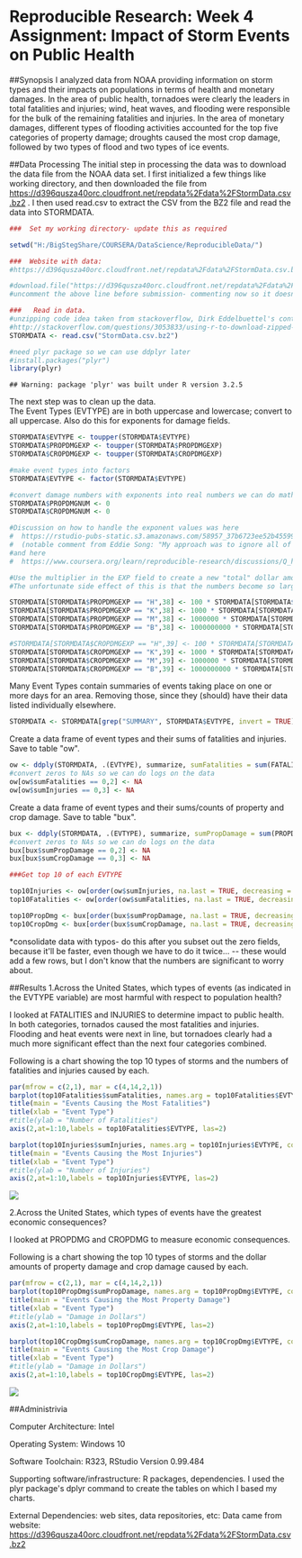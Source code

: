 # Reproducible Research: Week 4 Assignment: Impact of Storm Events on Public Health
##Synopsis
I analyzed data from NOAA providing information on storm types and their impacts on populations in terms of health and monetary damages.  In the area of public health, tornadoes were clearly the leaders in total fatalities and injuries; wind, heat waves, and flooding were responsible for the bulk of the remaining fatalities and injuries.  In the area of monetary damages, different types of flooding activities accounted for the top five categories of property damage; droughts caused the most crop damage, followed by two types of flood and two types of ice events.  

##Data Processing
The initial step in processing the data was to download the data file from the NOAA data set.  I first initialized a few things like working directory, and then downloaded the file from https://d396qusza40orc.cloudfront.net/repdata%2Fdata%2FStormData.csv.bz2 .  I then used read.csv to extract the CSV from the BZ2 file and read the data into STORMDATA.


```r
###  Set my working directory- update this as required

setwd("H:/BigStegShare/COURSERA/DataScience/ReproducibleData/")

###  Website with data:
#https://d396qusza40orc.cloudfront.net/repdata%2Fdata%2FStormData.csv.bz2

#download.file("https://d396qusza40orc.cloudfront.net/repdata%2Fdata%2FStormData.csv.bz2","StormData.csv.bz2")
#uncomment the above line before submission- commenting now so it doesn't redownload every time I save

###   Read in data.
#unzipping code idea taken from stackoverflow, Dirk Eddelbuettel's contribution
#http://stackoverflow.com/questions/3053833/using-r-to-download-zipped-data-file-extract-and-import-data
STORMDATA <- read.csv("StormData.csv.bz2")

#need plyr package so we can use ddplyr later
#install.packages("plyr")
library(plyr)
```

```
## Warning: package 'plyr' was built under R version 3.2.5
```

The next step was to clean up the data.  
The Event Types (EVTYPE) are in both uppercase and lowercase; convert to all uppercase.  Also do this for exponents for damage fields.


```r
STORMDATA$EVTYPE <- toupper(STORMDATA$EVTYPE)
STORMDATA$PROPDMGEXP <- toupper(STORMDATA$PROPDMGEXP)
STORMDATA$CROPDMGEXP <- toupper(STORMDATA$CROPDMGEXP)

#make event types into factors
STORMDATA$EVTYPE <- factor(STORMDATA$EVTYPE)

#convert damage numbers with exponents into real numbers we can do math on.  Do this by creating a new column in which we'll do the math, so we leave the original data intact.  Initially populate with the identity 1.
STORMDATA$PROPDMGNUM <- 0
STORMDATA$CROPDMGNUM <- 0

#Discussion on how to handle the exponent values was here
#  https://rstudio-pubs-static.s3.amazonaws.com/58957_37b6723ee52b455990e149edde45e5b6.html
#  (notable comment from Eddie Song: "My approach was to ignore all of them because these amounts are negligible when we are talking about sums that go into the billions.")
#and here
#  https://www.coursera.org/learn/reproducible-research/discussions/Q_hWkPXxEeWPyw7tSN6RVw

#Use the multiplier in the EXP field to create a new "total" dollar amount representing damamges for both PROPDMG and CROPDMG.  This data goes into new columns PROPDMGNUM and CROPDMGNUM.
#The unfortunate side effect of this is that the numbers become so large that they are represented in exponents, which can be difficult to interpret.

STORMDATA[STORMDATA$PROPDMGEXP == "H",38] <- 100 * STORMDATA[STORMDATA$PROPDMGEXP == "H", 25]
STORMDATA[STORMDATA$PROPDMGEXP == "K",38] <- 1000 * STORMDATA[STORMDATA$PROPDMGEXP == "K", 25]
STORMDATA[STORMDATA$PROPDMGEXP == "M",38] <- 1000000 * STORMDATA[STORMDATA$PROPDMGEXP == "M", 25]
STORMDATA[STORMDATA$PROPDMGEXP == "B",38] <- 1000000000 * STORMDATA[STORMDATA$PROPDMGEXP == "B", 25]

#STORMDATA[STORMDATA$CROPDMGEXP == "H",39] <- 100 * STORMDATA[STORMDATA$CROPDMGEXP == "H", 27]
STORMDATA[STORMDATA$CROPDMGEXP == "K",39] <- 1000 * STORMDATA[STORMDATA$CROPDMGEXP == "K", 27]
STORMDATA[STORMDATA$CROPDMGEXP == "M",39] <- 1000000 * STORMDATA[STORMDATA$CROPDMGEXP == "M", 27]
STORMDATA[STORMDATA$CROPDMGEXP == "B",39] <- 1000000000 * STORMDATA[STORMDATA$CROPDMGEXP == "B", 27]
```


Many Event Types contain summaries of events taking place on one or more days for an area.  Removing those, since they (should) have their data listed individually elsewhere.


```r
STORMDATA <- STORMDATA[grep("SUMMARY", STORMDATA$EVTYPE, invert = TRUE),]
```

Create a data frame of event types and their sums of fatalities and injuries. Save to table "ow".


```r
ow <- ddply(STORMDATA, .(EVTYPE), summarize, sumFatalities = sum(FATALITIES), sumInjuries = sum(INJURIES))
#convert zeros to NAs so we can do logs on the data
ow[ow$sumFatalities == 0,2] <- NA
ow[ow$sumInjuries == 0,3] <- NA
```

Create a data frame of event types and their sums/counts of property and crop damage.  Save to table "bux".


```r
bux <- ddply(STORMDATA, .(EVTYPE), summarize, sumPropDamage = sum(PROPDMGNUM), sumCropDamage = sum(CROPDMGNUM))
#convert zeros to NAs so we can do logs on the data
bux[bux$sumPropDamage == 0,2] <- NA
bux[bux$sumCropDamage == 0,3] <- NA

###Get top 10 of each EVTYPE

top10Injuries <- ow[order(ow$sumInjuries, na.last = TRUE, decreasing = TRUE)[1:10],]
top10Fatalities <- ow[order(ow$sumFatalities, na.last = TRUE, decreasing = TRUE)[1:10],]

top10PropDmg <- bux[order(bux$sumPropDamage, na.last = TRUE, decreasing = TRUE)[1:10],]
top10CropDmg <- bux[order(bux$sumCropDamage, na.last = TRUE, decreasing = TRUE)[1:10],]
```

*consolidate data with typos- do this after you subset out the zero fields, because it'll be faster, even though we have to do it twice...
-- these would add a few rows, but I don't know that the numbers are significant to worry about.  

##Results
1.Across the United States, which types of events (as indicated in the EVTYPE variable) are most harmful with respect to population health?

I looked at FATALITIES and INJURIES to determine impact to public health.  In both categories, tornados caused the most fatalities and injuries.  Flooding and heat events were next in line, but tornadoes clearly had a much more significant effect than the next four categories combined.  

Following is a chart showing the top 10 types of storms and the numbers of fatalities and injuries caused by each.


```r
par(mfrow = c(2,1), mar = c(4,14,2,1))
barplot(top10Fatalities$sumFatalities, names.arg = top10Fatalities$EVTYPE, col = "blue", yaxt="n", horiz = TRUE)
title(main = "Events Causing the Most Fatalities")
title(xlab = "Event Type")
#title(ylab = "Number of Fatalities")
axis(2,at=1:10,labels = top10Fatalities$EVTYPE, las=2)

barplot(top10Injuries$sumInjuries, names.arg = top10Injuries$EVTYPE, col = "green", yaxt="n", horiz = TRUE)
title(main = "Events Causing the Most Injuries")
title(xlab = "Event Type")
#title(ylab = "Number of Injuries")
axis(2,at=1:10,labels = top10Injuries$EVTYPE, las=2)
```

![](AssignmentWeek4_files/figure-html/unnamed-chunk-6-1.png)

2.Across the United States, which types of events have the greatest economic consequences?

I looked at PROPDMG and CROPDMG to measure economic consequences.  

Following is a chart showing the top 10 types of storms and the dollar amounts of property damage and crop damage caused by each.


```r
par(mfrow = c(2,1), mar = c(4,14,2,1))
barplot(top10PropDmg$sumPropDamage, names.arg = top10PropDmg$EVTYPE, col = "blue", yaxt="n", horiz = TRUE)
title(main = "Events Causing the Most Property Damage")
title(xlab = "Event Type")
#title(ylab = "Damage in Dollars")
axis(2,at=1:10,labels = top10PropDmg$EVTYPE, las=2)

barplot(top10CropDmg$sumCropDamage, names.arg = top10CropDmg$EVTYPE, col = "green", yaxt="n", horiz = TRUE)
title(main = "Events Causing the Most Crop Damage")
title(xlab = "Event Type")
#title(ylab = "Damage in Dollars")
axis(2,at=1:10,labels = top10CropDmg$EVTYPE, las=2)
```

![](AssignmentWeek4_files/figure-html/unnamed-chunk-7-1.png)

##Administrivia

Computer Architecture: Intel

Operating System: Windows 10

Software Toolchain: R323, RStudio Version 0.99.484

Supporting software/infrastructure: R packages, dependencies.  I used the plyr package's dplyr command to create the tables on which I based my charts.

External Dependencies: web sites, data repositories, etc: Data came from website: https://d396qusza40orc.cloudfront.net/repdata%2Fdata%2FStormData.csv.bz2
